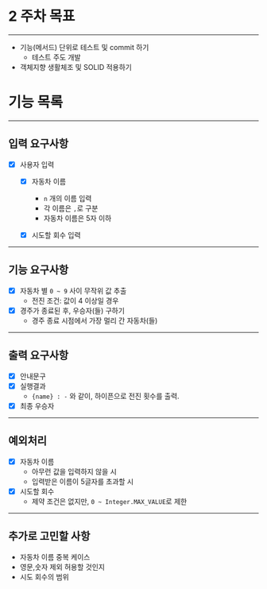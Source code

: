 # 2 주차 목표

---

- 기능(메서드) 단위로 테스트 및 commit 하기
    - 테스트 주도 개발
- 객체지향 생활체조 및 SOLID 적용하기

# 기능 목록

---

## 입력 요구사항

- [X] 사용자 입력
    - [X] 자동차 이름
        - `n` 개의 이름 입력
        - 각 이름은 `,`로 구분
        - 자동차 이름은 5자 이하

    - [X] 시도할 회수 입력

 ---

## 기능 요구사항

- [X] 자동차 별 `0 ~ 9` 사이 무작위 값 추출
    - 전진 조건: 값이 4 이상일 경우
- [X] 경주가 종료된 후, 우승자(들) 구하기
    - 경주 종료 시점에서 가장 멀리 간 자동차(들)

---

## 출력 요구사항

- [X] 안내문구
- [X] 실행결과
    - `{name} : -` 와 같이, 하이픈으로 전진 횟수를 출력.
- [X] 최종 우승자

---

## 예외처리

- [X] 자동차 이름
    - 아무런 값을 입력하지 않을 시
    - 입력받은 이름이 5글자를 초과할 시
- [X] 시도할 회수
    - 제약 조건은 없지만, `0 ~ Integer.MAX_VALUE`로 제한

---

## 추가로 고민할 사항

- 자동차 이름 중복 케이스
- 영문,숫자 제외 허용할 것인지
- 시도 회수의 범위
